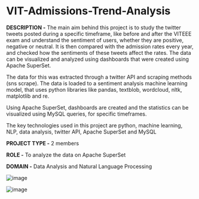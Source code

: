 # VIT-Admissions-Trend-Analysis

**DESCRIPTION -** The main aim behind this project is to study the twitter tweets posted during a specific timeframe, like before and after the VITEEE exam and understand the sentiment of users, whether they are positive, negative or neutral. It is then compared with the admission rates every year, and checked how the sentiments of these tweets affect the rates. The data can be visualized and analyzed using dashboards that were created using Apache SuperSet.

The data for this was extracted through a twitter API and scraping methods (sns scrape). The data is loaded to a sentiment analysis machine learning model, that uses python libraries like pandas, textblob, wordcloud, nltk, matplotlib and re.

Using Apache SuperSet, dashboards are created and the statistics can be visualized using MySQL queries, for specific timeframes.

The key technologies used in this project are python, machine learning, NLP, data analysis, twitter API, Apache SuperSet and MySQL



**PROJECT TYPE -** 2 members



**ROLE -** To analyze the data on Apache SuperSet



**DOMAIN -** Data Analysis and Natural Language Processing 




![image](https://github.com/gargichoudhary12/VIT-Admissions-Trend-Analysis/assets/104214078/2f2a17bc-e91e-411e-b7a8-36f48679a99f)


![image](https://github.com/gargichoudhary12/VIT-Admissions-Trend-Analysis/assets/104214078/5525fcca-8f85-4024-8949-cd167c15ba9e)

